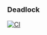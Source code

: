 ### Deadlock

[![CI](https://github.com/Igor-Losev/deadlock/actions/workflows/ci.yml/badge.svg)](https://github.com/Igor-Losev/deadlock/actions/workflows/ci.yml)
